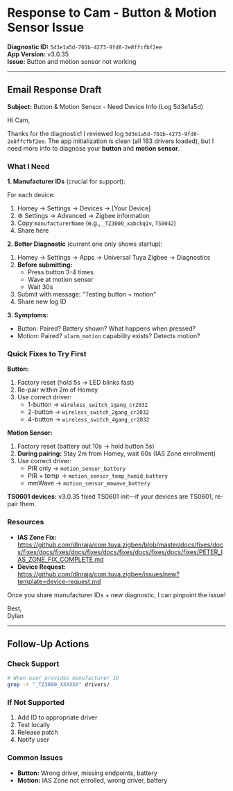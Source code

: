 # Response to Cam - Button & Motion Sensor Issue

**Diagnostic ID:** `5d3e1a5d-701b-4273-9fd8-2e8ffcfbf2ee`  
**App Version:** v3.0.35  
**Issue:** Button and motion sensor not working

---

## Email Response Draft

**Subject:** Button & Motion Sensor - Need Device Info (Log 5d3e1a5d)

Hi Cam,

Thanks for the diagnostic! I reviewed log `5d3e1a5d-701b-4273-9fd8-2e8ffcfbf2ee`. The app initialization is clean (all 183 drivers loaded), but I need more info to diagnose your **button** and **motion sensor**.

### What I Need

**1. Manufacturer IDs** (crucial for support):

For each device:
1. Homey → Settings → Devices → [Your Device]
2. ⚙️ Settings → Advanced → Zigbee information
3. Copy `manufacturerName` (e.g., `_TZ3000_xabckq1v`, `TS0042`)
4. Share here

**2. Better Diagnostic** (current one only shows startup):

1. Homey → Settings → Apps → Universal Tuya Zigbee → Diagnostics
2. **Before submitting:**
   - Press button 3-4 times
   - Wave at motion sensor
   - Wait 30s
3. Submit with message: "Testing button + motion"
4. Share new log ID

**3. Symptoms:**

- Button: Paired? Battery shown? What happens when pressed?
- Motion: Paired? `alarm_motion` capability exists? Detects motion?

### Quick Fixes to Try First

**Button:**
1. Factory reset (hold 5s → LED blinks fast)
2. Re-pair within 2m of Homey
3. Use correct driver:
   - 1-button → `wireless_switch_1gang_cr2032`
   - 2-button → `wireless_switch_2gang_cr2032`
   - 4-button → `wireless_switch_4gang_cr2032`

**Motion Sensor:**
1. Factory reset (battery out 10s → hold button 5s)
2. **During pairing:** Stay 2m from Homey, wait 60s (IAS Zone enrollment)
3. Use correct driver:
   - PIR only → `motion_sensor_battery`
   - PIR + temp → `motion_sensor_temp_humid_battery`
   - mmWave → `motion_sensor_mmwave_battery`

**TS0601 devices:** v3.0.35 fixed TS0601 init—if your devices are TS0601, re-pair them.

### Resources

- **IAS Zone Fix:** https://github.com/dlnraja/com.tuya.zigbee/blob/master/docs/fixes/docs/fixes/docs/fixes/docs/fixes/docs/fixes/docs/fixes/docs/fixes/PETER_IAS_ZONE_FIX_COMPLETE.md
- **Device Request:** https://github.com/dlnraja/com.tuya.zigbee/issues/new?template=device-request.md

Once you share manufacturer IDs + new diagnostic, I can pinpoint the issue!

Best,  
Dylan

---

## Follow-Up Actions

### Check Support
```bash
# When user provides manufacturer ID
grep -r "_TZ3000_XXXXXX" drivers/
```

### If Not Supported
1. Add ID to appropriate driver
2. Test locally
3. Release patch
4. Notify user

### Common Issues
- **Button:** Wrong driver, missing endpoints, battery
- **Motion:** IAS Zone not enrolled, wrong driver, battery
